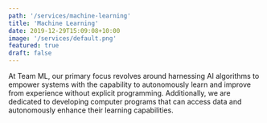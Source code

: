 ```yaml
---
path: '/services/machine-learning'
title: 'Machine Learning'
date: 2019-12-29T15:09:08+10:00
image: '/services/default.png'
featured: true
draft: false
---
```

At Team ML, our primary focus revolves around harnessing AI algorithms to empower systems with the capability to autonomously learn and improve from experience without explicit programming. Additionally, we are dedicated to developing computer programs that can access data and autonomously enhance their learning capabilities.